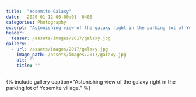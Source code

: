 ```yaml
---
title:  "Yosemite Galaxy"
date:   2020-01-12 00:00:01 -0400
categories: Photography
excerpt: "Astonishing view of the galaxy right in the parking lot of Yosemite village."
header:
  teaser: /assets/images/2017/galaxy.jpg
gallery:
  - url: /assets/images/2017/galaxy.jpg
    image_path: /assets/images/2017/galaxy.jpg
    alt: ""
    title: ""
---
```



{% include gallery caption="Astonishing view of the galaxy right in the parking lot of Yosemite village." %}
